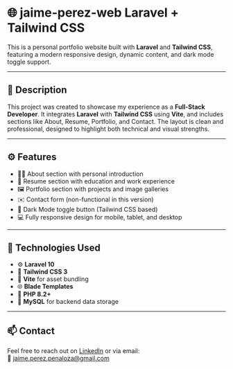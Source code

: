 # 🌐 jaime-perez-web Laravel + Tailwind CSS

This is a personal portfolio website built with **Laravel** and **Tailwind CSS**, featuring a modern responsive design, dynamic content, and dark mode toggle support.

---

## 📝 Description

This project was created to showcase my experience as a **Full-Stack Developer**. It integrates **Laravel** with **Tailwind CSS** using **Vite**, and includes sections like About, Resume, Portfolio, and Contact. The layout is clean and professional, designed to highlight both technical and visual strengths.

---

## ⚙️ Features

- 🙋‍♂️ About section with personal introduction
- 📄 Resume section with education and work experience
- 🖼️ Portfolio section with projects and image galleries
- ✉️ Contact form (non-functional in this version)
- 🌙 Dark Mode toggle button (Tailwind CSS based)
- 💻 Fully responsive design for mobile, tablet, and desktop

---

## 🧰 Technologies Used

- ⚙️ **Laravel 10**
- 💨 **Tailwind CSS 3**
- 🔄 **Vite** for asset bundling
- 🌐 **Blade Templates**
- 🐘 **PHP 8.2+**
- 🐘 **MySQL** for backend data storage

---

## 📫 Contact

Feel free to reach out on [LinkedIn](https://www.linkedin.com/in/jaimeperezpenaloza) or via email:  
📧 jaime.perez.penaloza@gmail.com
